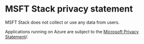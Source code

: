 # MSFT Stack privacy statement

MSFT Stack does not collect or use any data from users.

Applications running on Azure are subject to the <a href="https://privacy.microsoft.com/en-us/privacystatement">Microsoft Privacy Statement</a>/.
